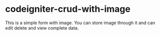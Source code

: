 # codeigniter-crud-with-image
This is a simple form with image. You can store image through it and can edit delete and view complete data.
